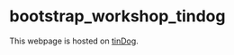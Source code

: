 # bootstrap_workshop_tindog


This webpage is hosted on [tinDog](https://rz04171107.github.io/bootstrap_ex_tindog/).
